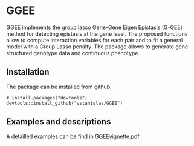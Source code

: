 # GGEE


GGEE implements the group lasso Gene-Gene Eigen Epistasis (G-GEE) method for detecting epistasis at the gene level. The proposed functions allow to compute interaction variables for each pair and to fit a general model with a Group Lasso penalty. The package allows to generate gene structured genotype data and continuous phenotype.


## Installation

The package can be installed from github:

```{r}
# install.packages("devtools")
devtools::install_github("vstanislas/GGEE")
```


## Examples and descriptions
A detailled examples can be find in GGEEvignette.pdf


